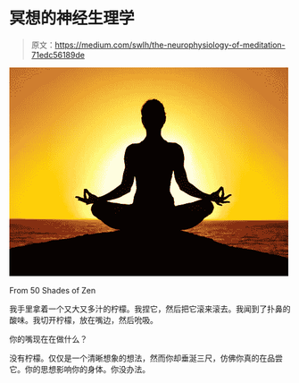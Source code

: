 # 冥想的神经生理学

> 原文：<https://medium.com/swlh/the-neurophysiology-of-meditation-71edc56189de>

![](img/7e093ef514494363c2eb29ae4f2093b7.png)

From 50 Shades of Zen

我手里拿着一个又大又多汁的柠檬。我捏它，然后把它滚来滚去。我闻到了扑鼻的酸味。我切开柠檬，放在嘴边，然后吮吸。

你的嘴现在在做什么？

没有柠檬。仅仅是一个清晰想象的想法，然而你却垂涎三尺，仿佛你真的在品尝它。你的思想影响你的身体。你没办法。